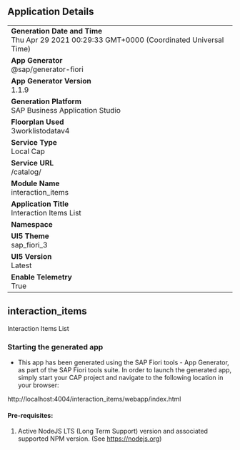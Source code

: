 ## Application Details
|               |
| ------------- |
|**Generation Date and Time**<br>Thu Apr 29 2021 00:29:33 GMT+0000 (Coordinated Universal Time)|
|**App Generator**<br>@sap/generator-fiori|
|**App Generator Version**<br>1.1.9|
|**Generation Platform**<br>SAP Business Application Studio|
|**Floorplan Used**<br>3worklistodatav4|
|**Service Type**<br>Local Cap|
|**Service URL**<br>/catalog/
|**Module Name**<br>interaction_items|
|**Application Title**<br>Interaction Items List|
|**Namespace**<br>|
|**UI5 Theme**<br>sap_fiori_3|
|**UI5 Version**<br>Latest|
|**Enable Telemetry**<br>True|

## interaction_items

Interaction Items List

### Starting the generated app

-   This app has been generated using the SAP Fiori tools - App Generator, as part of the SAP Fiori tools suite.  In order to launch the generated app, simply start your CAP project and navigate to the following location in your browser:

http://localhost:4004/interaction_items/webapp/index.html

#### Pre-requisites:

1. Active NodeJS LTS (Long Term Support) version and associated supported NPM version.  (See https://nodejs.org)


